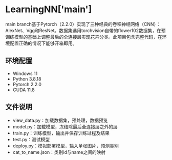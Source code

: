# LearningNN['main']

main branch基于Pytorch（2.2.0）实现了三种经典的卷积神经网络（CNN）：AlexNet、Vgg和ResNet。数据集选用torchvision自带的flower102数据集，在预训练模型的基础上调整最后的全连接层实现花卉分类。此项目包含完整代码，在环境配置正确的情况下能够开箱即用。

## 环境配置

* Windows 11
* Python 3.8.18
* Pytorch 2.2.0
* CUDA 11.8

## 文件说明

* view_data.py：加载数据集，预处理，数据预览
* model.py：加载模型，冻结除最后全连接层之外的层
* train.py：训练模型，输出并保存训练过程及结果
* test.py：测试模型
* deploy.py：模拟部署模型，输入单张图片，预测类别
* cat_to_name.json：类别id与name之间的映射
